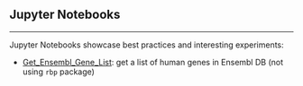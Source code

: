 ## Jupyter Notebooks
---

Jupyter Notebooks showcase best practices and interesting experiments:
 - [Get_Ensembl_Gene_List](Get_Ensembl_Gene_List.ipynb): get a list of human genes in Ensembl DB (not using `rbp` package)